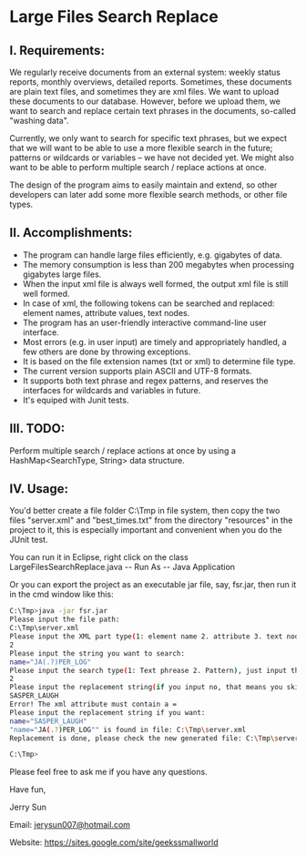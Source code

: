 # Large Files Search Replace

## I. Requirements:

We regularly receive documents from an external system: weekly status reports, monthly overviews, detailed reports. Sometimes, these documents are plain text files, and sometimes they are xml files. We want to upload these documents to our database. However, before we upload them, we want to search and replace certain text phrases in the documents, so-called "washing data".

Currently, we only want to search for specific text phrases, but we expect that we will want to be able to use a more flexible search in the future; patterns or wildcards or variables – we have not decided yet. We might also want to be able to perform multiple search / replace actions at once.

The design of the program aims to easily maintain and extend, so other developers can later add some more flexible search methods, or other file types.

## II. Accomplishments:

+ The program can handle large files efficiently, e.g. gigabytes of data.
+ The memory consumption is less than 200 megabytes when processing gigabytes large files.
+ When the input xml file is always well formed, the output xml file is still well formed.
+ In case of xml, the following tokens can be searched and replaced: element names, attribute values, text nodes.
+ The program has an user-friendly interactive command-line user interface.
+ Most errors (e.g. in user input) are timely and appropriately handled, a few others are done by throwing exceptions.
+ It is based on the file extension names (txt or xml) to determine file type.
+ The current version supports plain ASCII and UTF-8 formats.
+ It supports both text phrase and regex patterns, and reserves the interfaces for wildcards and variables in future.
+ It's equiped with Junit tests.

## III. TODO:

Perform multiple search / replace actions at once by using a HashMap<SearchType, String> data structure.

## IV. Usage:

You'd better create a file folder C:\Tmp in file system, then copy the two files "server.xml" and "best_times.txt" from the directory "resources" in the project to it, this is especially important and convenient when you do the JUnit test.

You can run it in Eclipse, right click on the class LargeFilesSearchReplace.java -- Run As -- Java Application

Or you can export the project as an executable jar file, say, fsr.jar, then run it in the cmd window like this:

```bash
C:\Tmp>java -jar fsr.jar
Please input the file path:
C:\Tmp\server.xml
Please input the XML part type(1: element name 2. attribute 3. text node), just input the number:
2
Please input the string you want to search:
name="JA(.?)PER_LOG"
Please input the search type(1: Text phrease 2. Pattern), just input the number:
2
Please input the replacement string(if you input no, that means you skip the replace operation):
SASPER_LAUGH
Error! The xml attribute must contain a =
Please input the replacement string if you want:
name="SASPER_LAUGH"
"name="JA(.?)PER_LOG"" is found in file: C:\Tmp\server.xml
Replacement is done, please check the new generated file: C:\Tmp\server_out.xml

C:\Tmp>
```

Please feel free to ask me if you have any questions.

Have fun,

Jerry Sun

Email:    jerysun007@hotmail.com

Website:  https://sites.google.com/site/geekssmallworld